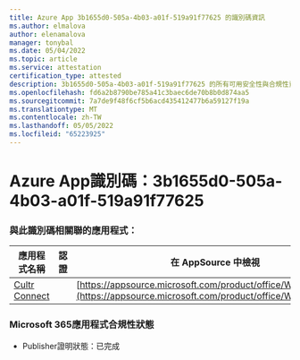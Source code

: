 ```yaml
---
title: Azure App 3b1655d0-505a-4b03-a01f-519a91f77625 的識別碼資訊
ms.author: elmalova
author: elenamalova
manager: tonybal
ms.date: 05/04/2022
ms.topic: article
ms.service: attestation
certification_type: attested
description: 3b1655d0-505a-4b03-a01f-519a91f77625 的所有可用安全性與合規性資訊。
ms.openlocfilehash: fd6a2b8790be785a41c3baec6de70b8b0d874aa5
ms.sourcegitcommit: 7a7de9f48f6cf5b6acd435412477b6a59127f19a
ms.translationtype: MT
ms.contentlocale: zh-TW
ms.lasthandoff: 05/05/2022
ms.locfileid: "65223925"
---
```

# <a name="azure-app-id-3b1655d0-505a-4b03-a01f-519a91f77625"></a>Azure App識別碼：3b1655d0-505a-4b03-a01f-519a91f77625


### <a name="apps-associated-with-this-id"></a>與此識別碼相關聯的應用程式：
| **應用程式名稱** | **認證** | **在 AppSource 中檢視** |
|--------------|---------------|-----------------------|
| [Cultr Connect](../forward/WA200003008.md) |  | [https://appsource.microsoft.com/product/office/WA200003008](https://appsource.microsoft.com/product/office/WA200003008) |

### <a name="microsoft-365-app-compliance-status"></a>Microsoft 365應用程式合規性狀態
- Publisher證明狀態：已完成
